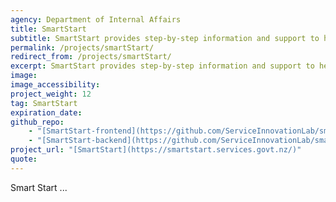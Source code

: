 ```yaml
---
agency: Department of Internal Affairs
title: SmartStart
subtitle: SmartStart provides step-by-step information and support to help you access the right services for you and your baby.
permalink: /projects/smartStart/
redirect_from: /projects/smartStart/
excerpt: SmartStart provides step-by-step information and support to help you access the right services for you and your baby.
image: 
image_accessibility: 
project_weight: 12
tag: SmartStart
expiration_date:
github_repo:
    - "[SmartStart-frontend](https://github.com/ServiceInnovationLab/smartstart-frontend)"
    - "[SmartStart-backend](https://github.com/ServiceInnovationLab/smartstart-backend)"
project_url: "[SmartStart](https://smartstart.services.govt.nz/)"
quote:
---
```

Smart Start ...